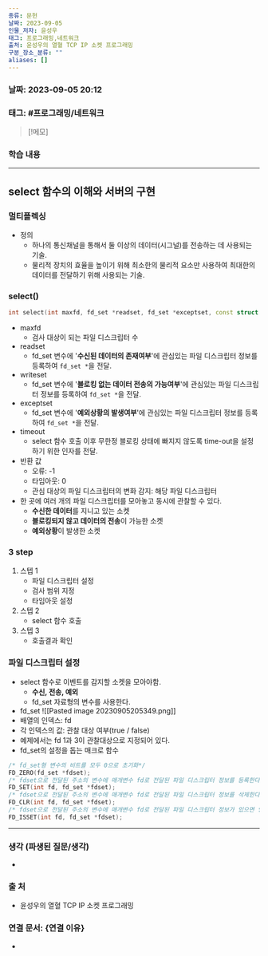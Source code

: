 ```yaml
---
종류: 문헌
날짜: 2023-09-05
인물_저자: 윤성우
태그: 프로그래밍,네트워크
출처: 윤성우의 열혈 TCP IP 소켓 프로그래밍
구분_장소_분류: ""
aliases: []
---
```


### 날짜: 2023-09-05 20:12
### 태그: #프로그래밍/네트워크

>[!메모]
> 

### 학습 내용
---
## select 함수의 이해와 서버의 구현
### 멀티플렉싱
- 정의
	- 하나의 통신채널을 통해서 둘 이상의 데이터(시그널)를 전송하는 데 사용되는 기술.
	- 물리적 장치의 효율을 높이기 위해 최소한의 물리적 요소만 사용하여 최대한의 데이터를 전달하기 위해 사용되는 기술.
### select()
```c++
int select(int maxfd, fd_set *readset, fd_set *exceptset, const struct timeval *timeout);
```
- maxfd
	- 검사 대상이 되는 파일 디스크립터 수
- readset
	- fd_set 변수에 '**수신된 데이터의 존재여부**'에 관심있는 파일 디스크립터 정보를 등록하여 `fd_set *`을 전달.
- writeset
	- fd_set 변수에 '**블로킹 없는 데이터 전송의 가능여부**'에 관심있는 파일 디스크립터 정보를 등록하여 `fd_set *`을 전달.
- exceptset
	- fd_set 변수에 '**예외상황의 발생여부**'에 관심있는 파일 디스크립터 정보를 등록하여 `fd_set *`을 전달.
- timeout
	- select 함수 호출 이후 무한정 블로킹 상태에 빠지지 않도록 time-out을 설정하기 위한 인자를 전달.
- 반환 값
	- 오류: -1
	- 타임아웃: 0
	- 관심 대상의 파일 디스크립터의 변화 감지: 해당 파일 디스크립터
- 한 곳에 여러 개의 파일 디스크립터를 모아놓고 동시에 관찰할 수 있다.
	- **수신한 데이터**를 지니고 있는 소켓
	- **블로킹되지 않고 데이터의 전송**이 가능한 소켓
	- **예외상황**이 발생한 소켓
### **3 step**
1. 스텝 1
	- 파일 디스크립터 설정
	- 검사 범위 지정
	- 타임아웃 설정
2. 스텝 2
	- select 함수 호출
3. 스텝 3	
	- 호출결과 확인
### 파일 디스크립터 설정
- select 함수로 이벤트를 감지할 소켓을 모아야함.
	- **수신, 전송, 예외**
	- fd_set 자료형의 변수를 사용한다.
- fd_set
![[Pasted image 20230905205349.png]]
- 배열의 인덱스: fd
- 각 인덱스의 값: 관찰 대상 여부(true / false)
- 예제에서는 fd 1과 3이 관찰대상으로 지정되어 있다.
- fd_set의 설정을 돕는 매크로 함수
```c++
/* fd_set형 변수의 비트를 모두 0으로 초기화*/
FD_ZERO(fd_set *fdset);
/* fdset으로 전달된 주소의 변수에 매개변수 fd로 전달된 파일 디스크립터 정보를 등록한다 */
FD_SET(int fd, fd_set *fdset);
/* fdset으로 전달된 주소의 변수에 매개변수 fd로 전달된 파일 디스크립터 정보를 삭제한다 */
FD_CLR(int fd, fd_set *fdset);
/* fdset으로 전달된 주소의 변수에 매개변수 fd로 전달된 파일 디스크립터 정보가 있으면 양수를 반환한다 */
FD_ISSET(int fd, fd_set *fdset);
```

---
### 생각 (파생된 질문/생각)
- 
### 출 처
- 윤성우의 열혈 TCP IP 소켓 프로그래밍

### 연결 문서: {연결 이유}
- 